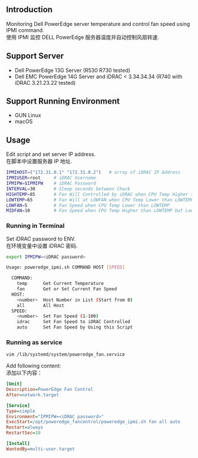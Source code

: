 ## Introduction
Monitoring Dell PowerEdge server temperature and control fan speed using IPMI command.  
使用 IPMI 监控 DELL PowerEdge 服务器温度并自动控制风扇转速.

## Support Server
- Dell PowerEdge 13G Server (R530 R730 tested)
- Dell EMC PowerEdge 14G Server and iDRAC < 3.34.34.34 (R740 with iDRAC 3.21.23.22 tested)

## Support Running Environment
- GUN Linux
- macOS

## Usage

Edit script and set server IP address.  
在脚本中设置服务器 IP 地址.

```bash
IPMIHOST=("172.31.0.1" "172.31.0.2")   # array of iDRAC IP Address
IPMIUSER=root     # iDRAC Username
IPMIPW=$IPMIPW    # iDRAC Password
INTERVAL=30       # Sleep seconds between Check
HIGHTEMP=85       # Fan Will Controlled by iDRAC when CPU Temp Higher than HIGHTEMP
LOWTEMP=65        # Fan Will at LOWFAN when CPU Temp Lower than LOWTEMP
LOWFAN=5          # Fan Speed when CPU Temp Lower than LOWTEMP
MIDFAN=10         # Fan Speed when CPU Temp Higher than LOWTEMP but Lower than HIGHTEMP
```

### Running in Terminal

Set iDRAC password to ENV.  
在环境变量中设置 iDRAC 密码.
```bash
export IPMIPW=<iDRAC password>
```

```bash
Usage: poweredge_ipmi.sh COMMAND HOST [SPEED]

  COMMAND:
    temp      Get Current Temperature
    fan       Get or Set Current Fan Speed
  HOST:
    <number>  Host Number in List (Start from 0)
    all       All Host
  SPEED:
    <number>  Set Fan Speed (1-100)
    idrac     Set Fan Speed to iDRAC Controlled
    auto      Set Fan Speed by Using this Script
```
### Running as service

```bash
vim /lib/systemd/system/poweredge_fan.service
```
Add following content:  
添加以下内容：
```ini
[Unit]
Description=PowerEdge Fan Control
After=network.target

[Service]
Type=simple
Environment="IPMIPW=<iDRAC password>"
ExecStart=/opt/poweredge_fancontrol/poweredge_ipmi.sh fan all auto
Restart=always
RestartSec=10

[Install]
WantedBy=multi-user.target
```